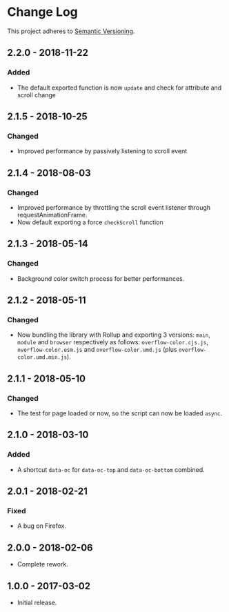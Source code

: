 # Change Log
This project adheres to [Semantic Versioning](https://semver.org/spec/v2.0.0.html).

## 2.2.0 - 2018-11-22
### Added
- The default exported function is now `update` and check for attribute and scroll change

## 2.1.5 - 2018-10-25
### Changed
- Improved performance by passively listening to scroll event

## 2.1.4 - 2018-08-03
### Changed
- Improved performance by throttling the scroll event listener through requestAnimationFrame.
- Now default exporting a force `checkScroll` function

## 2.1.3 - 2018-05-14
### Changed
- Background color switch process for better performances.

## 2.1.2 - 2018-05-11
### Changed
- Now bundling the library with Rollup and exporting 3 versions: `main`, `module` and `browser` respectively as follows: `overflow-color.cjs.js`, `overflow-color.esm.js` and `overflow-color.umd.js` (plus `overflow-color.umd.min.js`).

## 2.1.1 - 2018-05-10
### Changed
- The test for page loaded or now, so the script can now be loaded `async`.

## 2.1.0 - 2018-03-10
### Added
- A shortcut `data-oc` for `data-oc-top` and `data-oc-bottom` combined.

## 2.0.1 - 2018-02-21
### Fixed
- A bug on Firefox.

## 2.0.0 - 2018-02-06
- Complete rework.

## 1.0.0 - 2017-03-02
- Initial release.